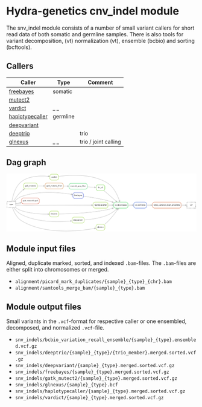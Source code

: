 # Hydra-genetics cnv_indel module
The snv_indel module consists of a number of small variant callers for short read data of both somatic and germline samples. There is also tools for variant decomposition, (vt) normalization (vt), ensemble (bcbio) and sorting (bcftools). 

## Callers

| Caller | Type | Comment |
|-|-|-|
| [freebayes](https://github.com/freebayes/freebayes) | somatic |
| [mutect2](https://gatk.broadinstitute.org/hc/en-us/articles/13832710384155-Mutect2) |  |
| [vardict](https://github.com/AstraZeneca-NGS/VarDict) | _ _ |
| [haplotypecaller](https://gatk.broadinstitute.org/hc/en-us/articles/13832687299739-HaplotypeCaller) | germline |
| [deepvariant](https://github.com/google/deepvariant) |  |
| [deeptrio](https://github.com/google/deepvariant) |  | trio |
| [glnexus](https://github.com/dnanexus-rnd/GLnexus) | _ _ | trio / joint calling |


## Dag graph

![Steps](images/snv_indels.png)


## Module input files
Aligned, duplicate marked, sorted, and indexed `.bam`-files. The `.bam`-files are either split into chromosomes or merged.

* `alignment/picard_mark_duplicates/{sample}_{type}_{chr}.bam`
* `alignment/samtools_merge_bam/{sample}_{type}.bam`

## Module output files
Small variants in the `.vcf`-format for respective caller or one ensembled, decomposed, and normalized `.vcf`-file.

* `snv_indels/bcbio_variation_recall_ensemble/{sample}_{type}.ensembled.vcf.gz`
* `snv_indels/deeptrio/{sample}_{type}/{trio_member}.merged.sorted.vcf.gz`
* `snv_indels/deepvariant/{sample}_{type}.merged.sorted.vcf.gz`
* `snv_indels/freebayes/{sample}_{type}.merged.sorted.vcf.gz`
* `snv_indels/gatk_mutect2/{sample}_{type}.merged.sorted.vcf.gz`
* `snv_indels/glnexus/{sample}_{type}.bcf`
* `snv_indels/haplotypecaller/{sample}_{type}.merged.sorted.vcf.gz`
* `snv_indels/vardict/{sample}_{type}.merged.sorted.vcf.gz`
